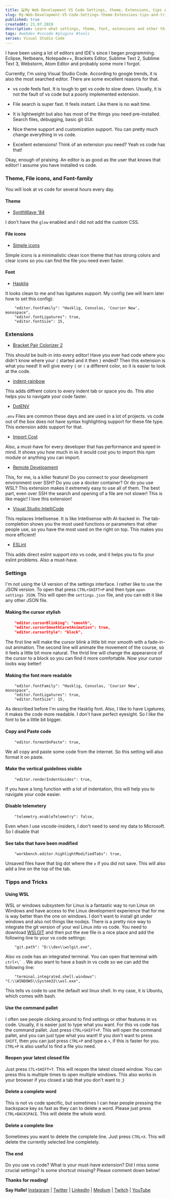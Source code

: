 ```yaml
---
title: 💻My Web Development VS Code Settings, theme, Extensions, tips and tricks
slug: My-Web-Development-VS-Code-Settings-theme-Extensions-tips-and-tricks
published: true
createdAt: 21.07.2019
description: Learn what settings, theme, font, extensions and other things I use in vscode
tags: #webdev #vscode #plugins #tools
series: Visual Studio Code
---
```


I have been using a lot of editors and IDE's since I began programming.
Eclipse, Netbeans, Notepade++, Brackets Editor, Sublime Text 2, Sublime Text 3, Webstorm, Atom Editor and probably some more I forgot.

Currently, I'm using Visual Studio Code. According to google trends, it is also the most searched editor. There are some excellent reasons for that.

* vs code feels fast. It is tough to get vs code to slow down. Usually, it is not the fault of vs code but a poorly implemented extension.

* File search is super fast. It feels instant. Like there is no wait time.

* It is lightweight but also has most of the things you need pre-installed. Search files, debugging, basic git GUI.

* Nice theme support and customization support. You can pretty much change everything in vs code.

* Excellent extensions! Think of an extension you need? Yeah vs code has that!

Okay, enough of praising. An editor is as good as the user that knows that editor! I assume you have installed vs code.

### Theme, File icons, and Font-family

You will look at vs code for several hours every day.

#### Theme
* [SynthWave '84](https://marketplace.visualstudio.com/items?itemName=RobbOwen.synthwave-vscode)  

I don't have the `glow` enabled and I did not add the custom CSS.

#### File icons
* [Simple icons](https://marketplace.visualstudio.com/items?itemName=LaurentTreguier.vscode-simple-icons)  

Simple icons is a minimalistic clean icon theme that has strong colors and clear icons so you can find the file you need even faster.

#### Font
* [Hasklig](https://github.com/i-tu/Hasklig)

It looks clean to me and has ligatures support.
My config (we will learn later how to set this config):
```
    "editor.fontFamily": "Hasklig, Consolas, 'Courier New', monospace",
    "editor.fontLigatures": true,
    "editor.fontSize": 15,
```

### Extensions
* [Bracket Pair Colorizer 2](https://marketplace.visualstudio.com/items?itemName=CoenraadS.bracket-pair-colorizer-2)

This should be built-in into every editor! Have you ever had code where you didn't know where your `{` started and it then `}` ended?
Then this extension is what you need! It will give every `{` or `(` a different color, so it is easier to look at the code.

* [indent-rainbow](https://marketplace.visualstudio.com/items?itemName=oderwat.indent-rainbow)

This adds diffrent colors to every indent tab or space you do.
This also helps you to navigate your code faster.

* [DotENV](https://marketplace.visualstudio.com/items?itemName=mikestead.dotenv)

`.env` Files are common these days and are used in a lot of projects. vs code out of the box does not have syntax highlighting support for these file type. This extension adds support for that.

* [Import Cost](https://marketplace.visualstudio.com/items?itemName=wix.vscode-import-cost)

Also, a must-have for every developer that has performance and speed in mind. It shows you how much in `kb` it would cost you to import this npm module or anything you can import.

* [Remote Development](https://marketplace.visualstudio.com/items?itemName=ms-vscode-remote.vscode-remote-extensionpack)

This, for me, is a killer feature! Do you connect to your development environment over SSH? Do you use a docker container? Or do you use WSL? This extension makes it extremely easy to use all of them. The best part, even over SSH the search and opening of a file are not slower! This is like magic! I love this extension! 

* [Visual Studio IntelliCode](https://marketplace.visualstudio.com/items?itemName=VisualStudioExptTeam.vscodeintellicode)

This replaces Intellisense. It is like Intellisense with AI-backed in. The tab-completion shows you the most used functions or parameters that other people use, so you have the most used on the right on top. This makes you more efficient!

* [ESLint](https://marketplace.visualstudio.com/items?itemName=dbaeumer.vscode-eslint)

This adds direct eslint support into vs code, and it helps you to fix your eslint problems. Also a must-have.


### Settings

I'm not using the UI version of the settings interface. I rather like to use the JSON version. To open that press `CTRL+SHIFT+P` and then type `open settings JSON`. This will open the `settings.json` file, and you can edit it like any other JSON file.

#### Making the cursor stylish
```JSON
    "editor.cursorBlinking": "smooth",
    "editor.cursorSmoothCaretAnimation": true,
    "editor.cursorStyle": "block",
```
The first line will make the cursor blink a little bit mor smooth with a fade-in-out animation.
The second line will animate the movement of the course, so it feels a little bit more natural.
The thrid line will change the appearance of the cursor to a block so you can find it more comfortable.
Now your cursor looks way better!

#### Making the font more readable
```
    "editor.fontFamily": "Hasklig, Consolas, 'Courier New', monospace",
    "editor.fontLigatures": true,
    "editor.fontSize": 15,
```
As described before I'm using the Hasklig font. Also, I like to have Ligatures; it makes the code more readable. I don't have perfect eyesight. So I like the font to be a little bit bigger. 

#### Copy and Paste code
```
    "editor.formatOnPaste": true,
```
We all copy and paste some code from the internet. So this setting will also format it on paste.

#### Make the vertical guidelines visible
```
    "editor.renderIndentGuides": true,
```
If you have a long function with a lot of indentation, this will help you to navigate your code easier.


#### Disable telemetery
```
    "telemetry.enableTelemetry": false,
```
Even when I use vscode-insiders, I don't need to send my data to Microsoft. So I disable that

#### See tabs that have been modified
```
    "workbench.editor.highlightModifiedTabs": true,
```
Unsaved files have that big dot where the `x` if you did not save. This will also add a line on the top of the tab.

### Tipps and Tricks

#### Using WSL
WSL or windows subsystem for Linux is a fantastic way to run Linux on Windows and have access to the Linux development experience that for me is way better than the one on windows.
I don't want to install git under windows and also not things like nodejs. There is a pretty nice way to integrate the git version of your wsl Linux into vs code. You need to download [WSLGIT](https://github.com/andy-5/wslgit) and then put the exe file in a nice place and add the following line to your vs code settings:
```
    "git.path": "D:\\dev\\wslgit.exe",
```
Also vs code has an integrated terminal. You can open that terminal with ``ctrl+\` ``. We also want to have a bash in vs code so we can add the following line:
```
    "terminal.integrated.shell.windows": "C:\\WINDOWS\\System32\\wsl.exe",
```
This tells vs code to use the default wsl linux shell. In my case, it is Ubuntu, which comes with bash.

#### Use the command pallet 
I often see people clicking around to find settings or other features in vs code. Usually, it is easier just to type what you want. For this vs code has the command pallet. Just press `CTRL+SHIFT+P`. This will open the command pallet, and you can just type what you want!
If you don't want to press `SHIFT`, then you can just press `CTRL+P` and type a `>`, if this is faster for you. `CTRL+P` is also useful to find a file you need.

#### Reopen your latest closed file
Just press `CTL+SHIFT+T`. This will reopen the latest closed window. You can press this is multiple times to open multiple windows. This also works in your browser if you closed a tab that you don't want to ;)

#### Delete a complete word
This is not vs code specific, but sometimes I can hear people pressing the backspace key as fast as they can to delete a word. Please just press `CTRL+BACKSPACE`. This will delete the whole word.

#### Delete a complete line
Sometimes you want to delete the complete line. Just press `CTRL+X`. This will delete the currently selected line completely. 

#### The end

Do you use vs code? What is your must-have extension?
Did I miss some crucial settings? Is some shortcut missing? Please comment down below!

**Thanks for reading!**

**Say Hallo!** [Instagram](https://www.instagram.com/lampewebdev/) | [Twitter](https://twitter.com/lampewebdev) | [LinkedIn](https://www.linkedin.com/in/michael-lazarski-25725a87) | [Medium](https://medium.com/@lampewebdevelopment) | [Twitch](https://dev.to/twitch_live_streams/lampewebdev) | [YouTube](https://www.youtube.com/channel/UCYCe4Cnracnq91J0CgoyKAQ)